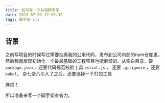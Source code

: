 ```yaml
---
title: 如何写一个前端脚手架
date: 2019-07-03 17:55:32
tags: 脚手架 cli
---
```

## 背景
之前写项目的时候写过需要抽离我的公用代码，发布到公司内部的npm仓库里。
然后我就发现初始化一个最最基础的工程项目也挺麻烦的。从空白目录，要 `package.json` ，还要代码规范校验工具 `eslint.js` ， 还要 `.gitignore` ，还要 `babel`， 杂七杂八引入了之后，还要选择一下打包工具

麻烦！

所以准备来写一个脚手架省省力。

##
